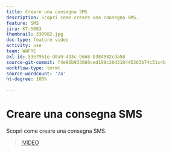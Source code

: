 ```yaml
---
title: Creare una consegna SMS
description: Scopri come creare una consegna SMS.
feature: SMS
jira: KT-5083
thumbnail: 330982.jpg
doc-type: feature video
activity: use
team: WWFRE
exl-id: 53e7951e-d0a9-433c-b668-b384582cda58
source-git-commit: f4e86b933660ced199c30d318445363b74c51c4b
workflow-type: tm+mt
source-wordcount: '24'
ht-degree: 100%

---
```


# Creare una consegna SMS

Scopri come creare una consegna SMS.

>[!VIDEO](https://video.tv.adobe.com/v/330982)
